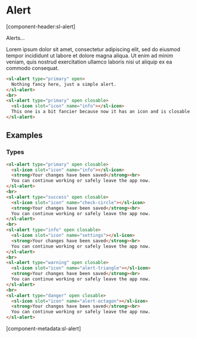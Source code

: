 # Alert

[component-header:sl-alert]

Alerts...

Lorem ipsum dolor sit amet, consectetur adipiscing elit, sed do eiusmod tempor incididunt ut labore et dolore magna aliqua. Ut enim ad minim veniam, quis nostrud exercitation ullamco laboris nisi ut aliquip ex ea commodo consequat.

```html preview
<sl-alert type="primary" open>
  Nothing fancy here, just a simple alert.
</sl-alert>
<br>
<sl-alert type="primary" open closable>
  <sl-icon slot="icon" name="info"></sl-icon>
  This one is a bit fancier because now it has an icon and is closable.
</sl-alert>
```

## Examples

### Types

```html preview
<sl-alert type="primary" open closable>
  <sl-icon slot="icon" name="info"></sl-icon>
  <strong>Your changes have been saved</strong><br>
  You can continue working or safely leave the app now.
</sl-alert>
<br>
<sl-alert type="success" open closable>
  <sl-icon slot="icon" name="check-circle"></sl-icon>
  <strong>Your changes have been saved</strong><br>
  You can continue working or safely leave the app now.
</sl-alert>
<br>
<sl-alert type="info" open closable>
  <sl-icon slot="icon" name="settings"></sl-icon>
  <strong>Your changes have been saved</strong><br>
  You can continue working or safely leave the app now.
</sl-alert>
<br>
<sl-alert type="warning" open closable>
  <sl-icon slot="icon" name="alert-triangle"></sl-icon>
  <strong>Your changes have been saved</strong><br>
  You can continue working or safely leave the app now.
</sl-alert>
<br>
<sl-alert type="danger" open closable>
  <sl-icon slot="icon" name="alert-octagon"></sl-icon>
  <strong>Your changes have been saved</strong><br>
  You can continue working or safely leave the app now.
</sl-alert>
```

[component-metadata:sl-alert]